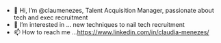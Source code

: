 - 👋 Hi, I’m @claumenezes, Talent Acquisition Manager, passionate about tech and exec recruitment
- 👀 I’m interested in ... new techniques to nail tech recruitment
- 📫 How to reach me ...https://www.linkedin.com/in/claudia-menezes/

<!---
claumenezes/claumenezes is a ✨ special ✨ repository because its `README.md` (this file) appears on your GitHub profile.
You can click the Preview link to take a look at your changes.
--->
